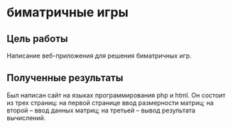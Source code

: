 # биматричные игры

## Цель работы
Написание веб-приложения для решения биматричных игр.
## Полученные результаты
Был написан сайт на языках программирования php и html. Он состоит из трех страниц: на первой странице ввод размерности матриц; на второй – ввод данных матриц; на третьей – вывод результата вычислений.
